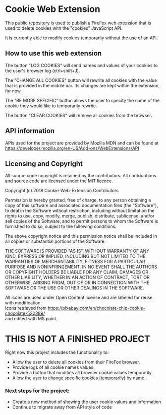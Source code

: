# Cookie Web Extension
 
 This public repository is used to publish a FireFox web extension that is used to delete cookies with the "cookies" JavaScript API.
 
 It is currently able to modify cookies temporarily without the use of an API.
 
 ## How to use this web extension
 
 The button "LOG COOKIES" will send names and values of your cookies to the user's browser log (ctrl+shift+J).
 
 The "CHANGE ALL COOKIES" button will rewrite all cookies with the value that is provided in the middle bar. 
 Its changes are kept within the extension, for now.
 
 The "BE MORE SPECIFIC" button allows the user to specify the name of the cookie they would like to temporarily rewrite.
 
 The button "CLEAR COOKIES" will remove all cookies from the browser.
 
 ## API information
 
 APIs used for the project are provided by Mozilla MDN and can be found at https://developer.mozilla.org/en-US/Add-ons/WebExtensions/API
 
 ## Licensing and Copyright
All source code copyright is retained by the contributors. All contriubtions and source code are licensed under the MIT licence. 
 
Copyright (c) 2018 Cookie-Web-Extension Contributors

Permission is hereby granted, free of charge, to any person obtaining a copy of this software and associated documentation files (the "Software"), to deal in the Software without restriction, including without limitation the rights to use, copy, modify, merge, publish, distribute, sublicense, and/or sell copies of the Software, and to permit persons to whom the Software is furnished to do so, subject to the following conditions:

The above copyright notice and this permission notice shall be included in all copies or substantial portions of the Software.

THE SOFTWARE IS PROVIDED "AS IS", WITHOUT WARRANTY OF ANY KIND, EXPRESS OR IMPLIED, INCLUDING BUT NOT LIMITED TO THE WARRANTIES OF MERCHANTABILITY, FITNESS FOR A PARTICULAR PURPOSE AND NONINFRINGEMENT. IN NO EVENT SHALL THE AUTHORS OR COPYRIGHT HOLDERS BE LIABLE FOR ANY CLAIM, DAMAGES OR OTHER LIABILITY, WHETHER IN AN ACTION OF CONTRACT, TORT OR OTHERWISE, ARISING FROM, OUT OF OR IN CONNECTION WITH THE SOFTWARE OR THE USE OR OTHER DEALINGS IN THE SOFTWARE.
 
 All icons are used under Open Content license and are labeled for reuse with modification. <br />
 Icons retrieved from https://pixabay.com/en/chocolate-chip-cookie-chocolate-522389/ <br />
 and edited with MS paint.
 
 # THIS IS NOT A FINISHED PROJECT
 
 Right now this project includes the functionality to:
 
  - Allow the user to delete all cookies from their FireFox browser.<br />
  - Provide logs of all cookie names values.<br />
  - Provide a button that modifies all browser cookie values temporarily.<br />
  - Allow the user to change specific cookies (temporarily) by name.
  
 ### Next steps for the project:
 
  - Create a new method of showing the user cookie values and information<br />
  - Continue to migrate away from API style of code
